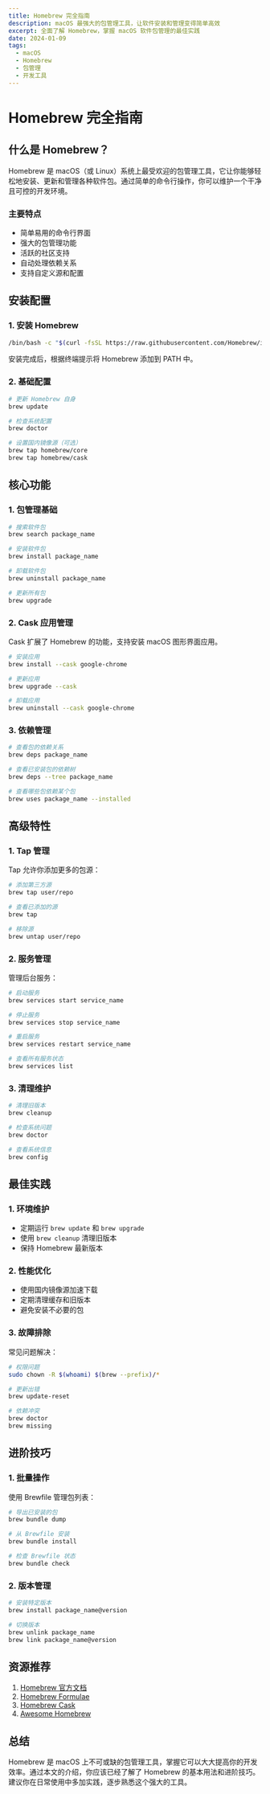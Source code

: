 ```yaml
---
title: Homebrew 完全指南
description: macOS 最强大的包管理工具，让软件安装和管理变得简单高效
excerpt: 全面了解 Homebrew，掌握 macOS 软件包管理的最佳实践
date: 2024-01-09
tags:
  - macOS
  - Homebrew
  - 包管理
  - 开发工具
---
```


# Homebrew 完全指南

## 什么是 Homebrew？

Homebrew 是 macOS（或 Linux）系统上最受欢迎的包管理工具，它让你能够轻松地安装、更新和管理各种软件包。通过简单的命令行操作，你可以维护一个干净且可控的开发环境。

### 主要特点

- 简单易用的命令行界面
- 强大的包管理功能
- 活跃的社区支持
- 自动处理依赖关系
- 支持自定义源和配置

## 安装配置

### 1. 安装 Homebrew

```bash
/bin/bash -c "$(curl -fsSL https://raw.githubusercontent.com/Homebrew/install/HEAD/install.sh)"
```

安装完成后，根据终端提示将 Homebrew 添加到 PATH 中。

### 2. 基础配置

```bash
# 更新 Homebrew 自身
brew update

# 检查系统配置
brew doctor

# 设置国内镜像源（可选）
brew tap homebrew/core
brew tap homebrew/cask
```

## 核心功能

### 1. 包管理基础

```bash
# 搜索软件包
brew search package_name

# 安装软件包
brew install package_name

# 卸载软件包
brew uninstall package_name

# 更新所有包
brew upgrade
```

### 2. Cask 应用管理

Cask 扩展了 Homebrew 的功能，支持安装 macOS 图形界面应用。

```bash
# 安装应用
brew install --cask google-chrome

# 更新应用
brew upgrade --cask

# 卸载应用
brew uninstall --cask google-chrome
```

### 3. 依赖管理

```bash
# 查看包的依赖关系
brew deps package_name

# 查看已安装包的依赖树
brew deps --tree package_name

# 查看哪些包依赖某个包
brew uses package_name --installed
```

## 高级特性

### 1. Tap 管理

Tap 允许你添加更多的包源：

```bash
# 添加第三方源
brew tap user/repo

# 查看已添加的源
brew tap

# 移除源
brew untap user/repo
```

### 2. 服务管理

管理后台服务：

```bash
# 启动服务
brew services start service_name

# 停止服务
brew services stop service_name

# 重启服务
brew services restart service_name

# 查看所有服务状态
brew services list
```

### 3. 清理维护

```bash
# 清理旧版本
brew cleanup

# 检查系统问题
brew doctor

# 查看系统信息
brew config
```

## 最佳实践

### 1. 环境维护

- 定期运行 `brew update` 和 `brew upgrade`
- 使用 `brew cleanup` 清理旧版本
- 保持 Homebrew 最新版本

### 2. 性能优化

- 使用国内镜像源加速下载
- 定期清理缓存和旧版本
- 避免安装不必要的包

### 3. 故障排除

常见问题解决：

```bash
# 权限问题
sudo chown -R $(whoami) $(brew --prefix)/*

# 更新出错
brew update-reset

# 依赖冲突
brew doctor
brew missing
```

## 进阶技巧

### 1. 批量操作

使用 Brewfile 管理包列表：

```bash
# 导出已安装的包
brew bundle dump

# 从 Brewfile 安装
brew bundle install

# 检查 Brewfile 状态
brew bundle check
```

### 2. 版本管理

```bash
# 安装特定版本
brew install package_name@version

# 切换版本
brew unlink package_name
brew link package_name@version
```

## 资源推荐

1. [Homebrew 官方文档](https://docs.brew.sh/)
2. [Homebrew Formulae](https://formulae.brew.sh/)
3. [Homebrew Cask](https://github.com/Homebrew/homebrew-cask)
4. [Awesome Homebrew](https://github.com/topics/awesome-homebrew)

## 总结

Homebrew 是 macOS 上不可或缺的包管理工具，掌握它可以大大提高你的开发效率。通过本文的介绍，你应该已经了解了 Homebrew 的基本用法和进阶技巧。建议你在日常使用中多加实践，逐步熟悉这个强大的工具。